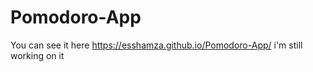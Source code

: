 # Pomodoro-App

You can see it here https://esshamza.github.io/Pomodoro-App/
i'm still working on it
